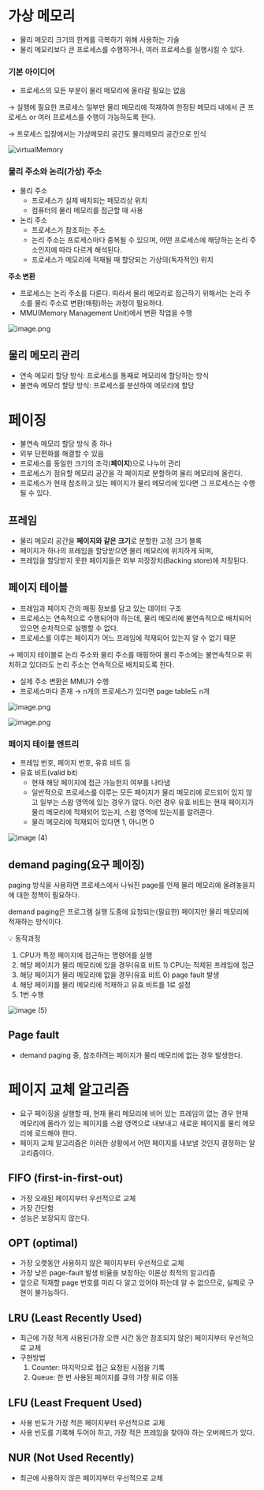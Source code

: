 # 가상 메모리

- 물리 메모리 크기의 한계를 극복하기 위해 사용하는 기술
- 물리 메모리보다 큰 프로세스를 수행하거나, 여러 프로세스를 실행시킬 수 있다.

### 기본 아이디어

- 프로세스의 모든 부분이 물리 메모리에 올라갈 필요는 없음

→ 실행에 필요한 프로세스 일부만 물리 메모리에 적재하여 한정된 메모리 내에서 큰 프로세스 or 여러 프로세스를 수행이 가능하도록 한다.

→ 프로세스 입장에서는 가상메모리 공간도 물리메모리 공간으로 인식

![virtualMemory](https://github.com/user-attachments/assets/0b1dd7cd-6a02-4f16-80fb-a1f32dc5ae53)

### 물리 주소와 논리(가상) 주소

- 물리 주소
    - 프로세스가 실제 배치되는 메모리상 위치
    - 컴퓨터의 물리 메모리를 접근할 때 사용
- 논리 주소
    - 프로세스가 참조하는 주소
    - 논리 주소는 프로세스마다 중복될 수 있으며, 어떤 프로세스에 해당하는 논리 주소인지에 따라 다르게 해석된다.
    - 프로세스가 메모리에 적재될 때 할당되는 가상의(독자적인) 위치
    

**주소 변환**

- 프로세스는 논리 주소를 다룬다. 따라서 물리 메모리로 접근하기 위해서는 논리 주소를 물리 주소로 변환(매핑)하는 과정이 필요하다.
- MMU(Memory Management Unit)에서 변환 작업을 수행

![image.png](https://github.com/user-attachments/assets/32626e76-0e95-43e3-8e10-aaf5bb6a997b)

## 물리 메모리 관리

- 연속 메모리 할당 방식: 프로세스를 통째로 메모리에 할당하는 방식
- 불연속 메모리 할당 방식: 프로세스를 분산하여 메모리에 할당

# 페이징

- 불연속 메모리 할당 방식 중 하나
- 외부 단편화를 해결할 수 있음
- 프로세스를 동일한 크기의 조각(**페이지**)으로 나누어 관리
- 프로세스가 점유할 메모리 공간을 각 페이지로 분할하여 물리 메모리에 올린다.
- 프로세스가 현재 참조하고 있는 페이지가 물리 메모리에 있다면 그 프로세스는 수행될 수 있다.

## 프레임

- 물리 메모리 공간을 **페이지와 같은 크기**로 분할한 고정 크기 블록
- 페이지가 하나의 프레임을 할당받으면 물리 메모리에 위치하게 되며,
- 프레임을 할당받지 못한 페이지들은 외부 저장장치(Backing store)에 저장된다.

## 페이지 테이블

- 프레임과 페이지 간의 매핑 정보를 담고 있는 데이터 구조
- 프로세스는 연속적으로 수행되어야 하는데, 물리 메모리에 불연속적으로 배치되어 있으면 순차적으로 실행할 수 없다.
- 프로세스를 이루는 페이지가 어느 프레임에 적재되어 있는지 알 수 없기 때문

→ 페이지 테이블로 논리 주소와 물리 주소를 매핑하여 물리 주소에는 불연속적으로 위치하고 있더라도 논리 주소는 연속적으로 배치되도록 한다.

- 실제 주소 변환은 MMU가 수행
- 프로세스마다 존재 → n개의 프로세스가 있다면 page table도 n개

![image.png](https://github.com/user-attachments/assets/af33fb92-41eb-41ed-97c4-0c1268e75d3c)

![image.png](https://github.com/user-attachments/assets/26686647-2fc2-4944-837f-365c29bb20cb)

### 페이지 테이블 엔트리

- 프레임 번호, 페이지 번호, 유효 비트 등
- 유효 비트(valid bit)
    - 현재 해당 페이지에 접근 가능한지 여부를 나타냄
    - 일반적으로 프로세스를 이루는 모든 페이지가 물리 메모리에 로드되어 있지 않고 일부는 스왑 영역에 있는 경우가 많다. 이런 경우 유효 비트는 현재 페이지가 물리 메모리에 적재되어 있는지, 스왑 영역에 있는지를 알려준다.
    - 물리 메모리에 적재되어 있다면 1, 아니면 0

![image (4)](https://github.com/user-attachments/assets/bd79b97d-08ed-4c43-8df1-0ad6166a2051)

## demand paging(요구 페이징)

paging 방식을 사용하면 프로세스에서 나눠진 page를 언제 물리 메모리에 올려놓을지에 대한 정책이 필요하다.

demand paging은 프로그램 실행 도중에 요청되는(필요한) 페이지만 물리 메모리에 적재하는 방식이다.

<aside>
💡 동작과정

1. CPU가 특정 페이지에 접근하는 명령어를 실행
2. 해당 페이지가 물리 메모리에 있을 경우(유효 비트 1) CPU는 적제된 프레임에 접근
3. 해당 페이지가 물리 메모리에 없을 경우(유효 비트 0) page fault 발생
4. 해당 페이지를 물리 메모리에 적재하고 유효 비트를 1로 설정
5. 1번 수행
</aside>

![image (5)](https://github.com/user-attachments/assets/b721e9c8-4a75-403e-9a03-95d48882c2a5)

## Page fault

- demand paging 중, 참조하려는 페이지가 물리 메모리에 없는 경우 발생한다.

# 페이지 교체 알고리즘

- 요구 페이징을 실행할 때, 현재 물리 메모리에 비어 있는 프레임이 없는 경우 현재 메모리에 올라가 있는 페이지를 스왑 영역으로 내보내고 새로운 페이지를 물리 메모리에 로드해야 한다.
- 페이지 교체 알고리즘은 이러한 상황에서 어떤 페이지를 내보낼 것인지 결정하는 알고리즘이다.

## FIFO (first-in-first-out)

- 가장 오래된 페이지부터 우선적으로 교체
- 가장 간단함
- 성능은 보장되지 않는다.

## OPT (optimal)

- 가장 오랫동안 사용하지 않은 페이지부터 우선적으로 교체
- 가장 낮은 page-fault 발생 비율을 보장하는 이론상 최적의 알고리즘
- 앞으로 적재할 page 번호를 미리 다 알고 있어야 하는데 알 수 없으므로, 실제로 구현이 불가능하다.

## LRU (Least Recently Used)

- 최근에 가장 적게 사용된(가장 오랜 시간 동안 참조되지 않은) 페이지부터 우선적으로 교체
- 구현방법
    1. Counter: 마지막으로 접근 요청된 시점을 기록
    2. Queue: 한 번 사용된 페이지를 큐의 가장 위로 이동

## LFU (Least Frequent Used)

- 사용 빈도가 가장 적은 페이지부터 우선적으로 교체
- 사용 빈도를 기록해 두어야 하고, 가장 적은 프레임을 찾아야 하는 오버헤드가 있다.

## NUR (Not Used Recently)

- 최근에 사용하지 않은 페이지부터 우선적으로 교체
